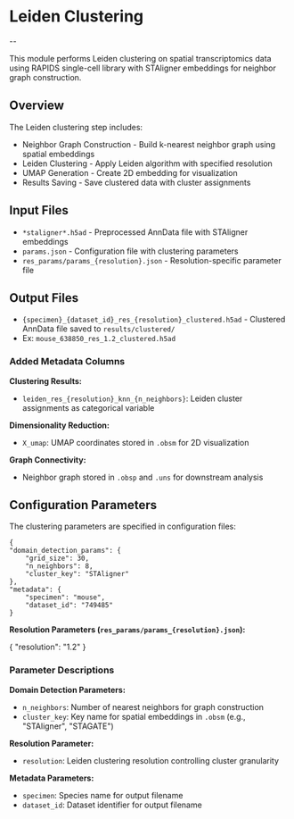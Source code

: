 # Leiden Clustering
--

This module performs Leiden clustering on spatial transcriptomics data using RAPIDS single-cell library with STAligner embeddings for neighbor graph construction.

## Overview

The Leiden clustering step includes:

- Neighbor Graph Construction - Build k-nearest neighbor graph using spatial embeddings
- Leiden Clustering - Apply Leiden algorithm with specified resolution
- UMAP Generation - Create 2D embedding for visualization
- Results Saving - Save clustered data with cluster assignments

## Input Files

- `*staligner*.h5ad` - Preprocessed AnnData file with STAligner embeddings 
- `params.json` - Configuration file with clustering parameters
- `res_params/params_{resolution}.json` - Resolution-specific parameter file

## Output Files

- `{specimen}_{dataset_id}_res_{resolution}_clustered.h5ad` - Clustered AnnData file saved to `results/clustered/`
- Ex: `mouse_638850_res_1.2_clustered.h5ad`

### Added Metadata Columns

**Clustering Results:**
* `leiden_res_{resolution}_knn_{n_neighbors}`: Leiden cluster assignments as categorical variable

**Dimensionality Reduction:**
* `X_umap`: UMAP coordinates stored in `.obsm` for 2D visualization

**Graph Connectivity:**
* Neighbor graph stored in `.obsp` and `.uns` for downstream analysis

## Configuration Parameters

The clustering parameters are specified in configuration files:

    {
    "domain_detection_params": {
        "grid_size": 30,
        "n_neighbors": 8,
        "cluster_key": "STAligner"
    },
    "metadata": {
        "specimen": "mouse",
        "dataset_id": "749485"
    }

**Resolution Parameters (`res_params/params_{resolution}.json`):**

{
    "resolution": "1.2"
}

### Parameter Descriptions

**Domain Detection Parameters:**
- `n_neighbors`: Number of nearest neighbors for graph construction 
- `cluster_key`: Key name for spatial embeddings in `.obsm` (e.g., "STAligner", "STAGATE")

**Resolution Parameter:**
- `resolution`: Leiden clustering resolution controlling cluster granularity

**Metadata Parameters:**
- `specimen`: Species name for output filename
- `dataset_id`: Dataset identifier for output filename
